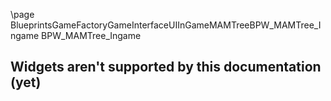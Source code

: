 \page BlueprintsGameFactoryGameInterfaceUIInGameMAMTreeBPW_MAMTree_Ingame BPW_MAMTree_Ingame
## Widgets aren't supported by this documentation (yet)
